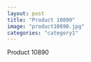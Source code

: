 ```yaml
---
layout: post
title: "Product 10890"
image: "product10890.jpg"
categories: "category1"
---
```

Product 10890
